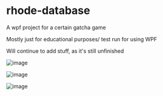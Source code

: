 # rhode-database
A wpf project for a certain gatcha game

Mostly just for educational purposes/ test run for using WPF

Will continue to add stuff, as it's still unfinished


![image](https://user-images.githubusercontent.com/124945749/224541268-ab28bb50-405f-42c9-8797-77fb360c0d33.png)



![image](https://user-images.githubusercontent.com/124945749/224540824-d75edea0-9222-412e-ae13-fbbf61501603.png)



![image](https://user-images.githubusercontent.com/124945749/224540888-12b448aa-50ec-459f-9349-89532580390e.png)




